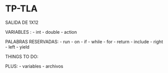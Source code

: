 # TP-TLA

SALIDA DE 1X12

VARIABLES :
	- int
	- double
	- action

PALABRAS RESERVADAS:
	- run
	- on
	- if
	- while
	- for
	- return
	- include
	- right
	- left
	- yield

THINGS TO DO:


PLUS:
	- variables 
	- archivos



